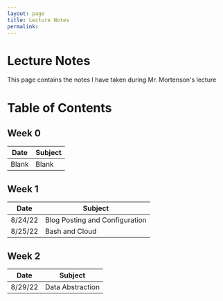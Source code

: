 ```yaml
---
layout: page
title: Lecture Notes
permalink: 
---
```

# Lecture Notes

This page contains the notes I have taken during Mr. Mortenson's lecture

# Table of Contents

## Week 0

| Date | Subject |
|-|-|
| Blank | Blank |

## Week 1

| Date | Subject |
|-|-|
| 8/24/22 | Blog Posting and Configuration |
| 8/25/22 | Bash and Cloud |

## Week 2

| Date | Subject |
|-|-|
| 8/29/22 | Data Abstraction |